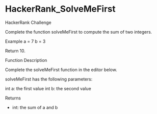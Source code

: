# HackerRank_SolveMeFirst
HackerRank Challenge

Complete the function solveMeFirst to compute the sum of two integers.

Example
a = 7
b = 3

Return 10.

Function Description

Complete the solveMeFirst function in the editor below.

solveMeFirst has the following parameters:

int a: the first value
int b: the second value

Returns
- int: the sum of a and b
